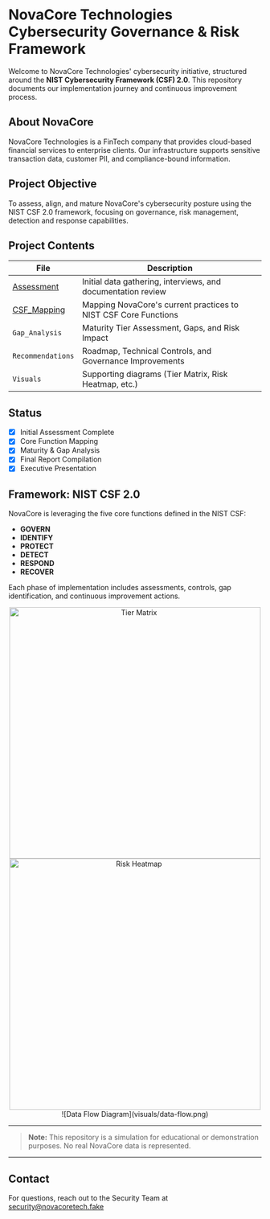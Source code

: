# NovaCore Technologies <br> Cybersecurity Governance & Risk Framework

Welcome to NovaCore Technologies' cybersecurity initiative, structured around the **NIST Cybersecurity Framework (CSF) 2.0**. This repository documents our implementation journey and continuous improvement process.

## About NovaCore
NovaCore Technologies is a FinTech company that provides cloud-based financial services to enterprise clients. Our infrastructure supports sensitive transaction data, customer PII, and compliance-bound information.

## Project Objective
To assess, align, and mature NovaCore's cybersecurity posture using the NIST CSF 2.0 framework, focusing on governance, risk management, detection and response capabilities.

## Project Contents

| File | Description |
|------|-------------|
| [Assessment](https://github.com/Goodka7/GRC/blob/main/Assessment.md) | Initial data gathering, interviews, and documentation review |
| [CSF_Mapping](https://github.com/Goodka7/GRC/blob/main/Csf_Roadmap.md) | Mapping NovaCore's current practices to NIST CSF Core Functions |
| `Gap_Analysis` | Maturity Tier Assessment, Gaps, and Risk Impact |
| `Recommendations` | Roadmap, Technical Controls, and Governance Improvements |
| `Visuals` | Supporting diagrams (Tier Matrix, Risk Heatmap, etc.) |

## Status
- [x] Initial Assessment Complete
- [x] Core Function Mapping
- [x] Maturity & Gap Analysis
- [x] Final Report Compilation
- [x] Executive Presentation

## Framework: NIST CSF 2.0
NovaCore is leveraging the five core functions defined in the NIST CSF:

- **GOVERN**
- **IDENTIFY**
- **PROTECT**
- **DETECT**
- **RESPOND**
- **RECOVER**

Each phase of implementation includes assessments, controls, gap identification, and continuous improvement actions.

<div align="center">
<img alt="Tier Matrix" src="https://github.com/user-attachments/assets/bb7fdf41-de4f-40c1-bc61-4cd336ebfbf2" width="500"><br>
<img alt="Risk Heatmap" src="https://github.com/user-attachments/assets/a35cc917-c1e4-424a-9607-1a224ac66bca" width="500"><br>
![Data Flow Diagram](visuals/data-flow.png)
</div>

---

> **Note:** This repository is a simulation for educational or demonstration purposes. No real NovaCore data is represented.

---

## Contact
For questions, reach out to the Security Team at security@novacoretech.fake

